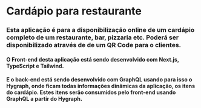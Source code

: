 # Cardápio para restaurante

### Esta aplicação é para a disponibilização online de um cardápio completo de um restaurante, bar, pizzaria etc. Poderá ser disponibilizado através de de um QR Code para o clientes.

#### O Front-end desta aplicação está sendo desenvolvido com Next.js, TypeScript e Tailwind.
#### E o back-end está sendo desenvolvido com GraphQL usando para isso o Hygraph, onde ficam todas informações dinâmicas da aplicação, os itens do cardápio. Estes itens serão consumidos pelo front-end usando GraphQL a partir do Hygraph.
